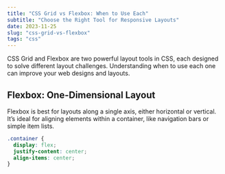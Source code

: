```yaml
---
title: "CSS Grid vs Flexbox: When to Use Each"
subtitle: "Choose the Right Tool for Responsive Layouts"
date: 2023-11-25
slug: "css-grid-vs-flexbox"
tags: "css"
---
```


CSS Grid and Flexbox are two powerful layout tools in CSS, each designed to solve different layout challenges. Understanding when to use each one can improve your web designs and layouts.

## Flexbox: One-Dimensional Layout

Flexbox is best for layouts along a single axis, either horizontal or vertical. It’s ideal for aligning elements within a container, like navigation bars or simple item lists.

```css
.container {
  display: flex;
  justify-content: center;
  align-items: center;
}

